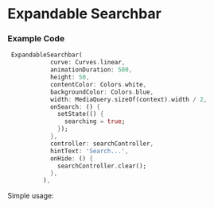 # Expandable Searchbar

### Example Code
```dart
 ExpandableSearchbar(
            curve: Curves.linear,
            animationDuration: 500,
            height: 50,
            contentColor: Colors.white,
            backgroundColor: Colors.blue,
            width: MediaQuery.sizeOf(context).width / 2,
            onSearch: () {
              setState(() {
                searching = true;
              });
            },
            controller: searchController,
            hintText: 'Search...',
            onHide: () {
              searchController.clear();
            },
          ),
```

Simple usage:
</td>
<td>
<img  src="../gifs/search_in_action.gif"  alt="">
</td>
</tr>
</table>